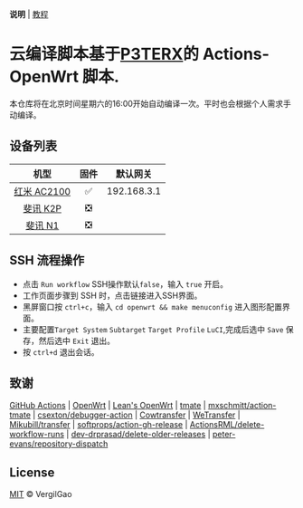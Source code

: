 **说明** | [教程](https://p3terx.com/archives/build-openwrt-with-github-actions.html)

# 云编译脚本基于[P3TERX](https://github.com/P3TERX/Actions-OpenWrt)的 Actions-OpenWrt 脚本.
本仓库将在北京时间星期六的16:00开始自动编译一次。平时也会根据个人需求手动编译。

## 设备列表

| 机型 | 固件 | 默认网关 |
| :----: | :----: | :----------: |
| [红米 AC2100](./.github/workflows/RM2100-lede-openwrt.yml) | ✅ | 192.168.3.1 |
| [斐讯 K2P](./.github/workflows/K2P-openwrt.yml) | ❎ |  |
| [斐讯 N1](./.github/workflows/Lean_Docker_LEDE_N1.yml) | ❎ |  |

## SSH 流程操作

- 点击 `Run workflow` SSH操作默认`false`，输入 `true` 开启。
- 工作页面步骤到 SSH 时，点击链接进入SSH界面。
- 黑屏窗口按 `ctrl+c`，输入 `cd openwrt && make menuconfig` 进入图形配置界面。
- 主要配置`Target System` `Subtarget` `Target Profile` `LuCI`,完成后选中 `Save` 保存，然后选中 `Exit` 退出。
- 按 `ctrl+d` 退出会话。

## 致谢
[GitHub Actions](https://github.com/features/actions) | [OpenWrt](https://github.com/openwrt/openwrt) | [Lean's OpenWrt](https://github.com/coolsnowwolf/lede) | [tmate](https://github.com/tmate-io/tmate) | [mxschmitt/action-tmate](https://github.com/mxschmitt/action-tmate) | [csexton/debugger-action](https://github.com/csexton/debugger-action) | [Cowtransfer](https://cowtransfer.com) | [WeTransfer](https://wetransfer.com/) | [Mikubill/transfer](https://github.com/Mikubill/transfer) | [softprops/action-gh-release](https://github.com/softprops/action-gh-release) | [ActionsRML/delete-workflow-runs](https://github.com/ActionsRML/delete-workflow-runs) | [dev-drprasad/delete-older-releases](https://github.com/dev-drprasad/delete-older-releases) | [peter-evans/repository-dispatch](https://github.com/peter-evans/repository-dispatch)

## License

[MIT](https://github.com/VergilGao/openwrt-actions/blob/master/LICENSE) © VergilGao
